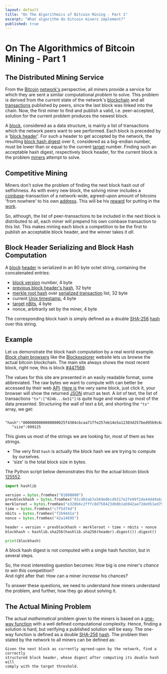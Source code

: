 ```yaml
---
layout: default
title: "On The Algorithmics of Bitcoin Mining - Part 1"
excerpt: "What algorithm do bitcoin miners implement?"
published: true
---
```


# On The Algorithmics of Bitcoin Mining - Part 1

## The Distributed Mining Service

From the [Bitcoin](https://bitcoin.org) [network's](https://en.bitcoin.it/wiki/Network) perspective, all miners provide a service for which they are sent a similar computational _problem_ to solve. This problem is derived from the current state of the network's [blockchain](https://en.bitcoin.it/wiki/Block_chain) and all [transactions](https://en.bitcoin.it/wiki/Transaction) published by peers, since the last block was linked into the chain. Now, the first miner to find and publish a valid, i.e. peer-accepted, solution for the current problem produces the newest block.

A [block](https://en.bitcoin.it/wiki/Block), considered as a data structure, is mainly a list of transactions which the network peers want to see performed. Each block is preceded by a '[block header](https://bitcoin.org/en/developer-reference#block-headers)'. For such a header to get accepted by the network, the resulting [block hash digest](https://en.bitcoin.it/wiki/Block_hashing_algorithm)  over it, considered as a big-endian number, must be lower than or equal to the current [target](https://en.bitcoin.it/wiki/Target) number. Finding such an acceptable hash digest, respectively block header, for the current block is the problem [miners](https://en.bitcoin.it/wiki/Mining) attempt to solve.

## Competitive Mining

Miners don't solve the problem of finding the next block hash out of selfishness. As with every new block, the solving miner includes a [coinbase](https://en.bitcoin.it/wiki/Coinbase)-transaction of a network-wide, agreed-upon amount of bitcoins 'from nowhere' to his own [address](https://en.bitcoin.it/wiki/Address). This will be his [reward](https://en.bitcoin.it/wiki/Mining#Reward) for putting in the [work](https://en.bitcoin.it/wiki/Proof_of_work).

So, although, the list of peer-transactions to be included in the next block is distributed to all, each miner will prepend his own coinbase transaction to this list.  This makes mining each block a competition to be the first to publish an acceptable block header, and the winner takes it _all_.

## Block Header Serializing and Block Hash Computation

A [block](https://en.bitcoin.it/wiki/Block_hashing_algorithm) [header](https://bitcoin.org/en/developer-reference#block-headers) is serialized in an 80 byte octet string, containing the concatenated entries:

- [block version](https://bitcoin.org/en/developer-reference#block-versions) number, 4 byte
- [previous block header's hash](https://bitcoin.org/en/developer-reference#term-previous-block-header-hash), 32 byte
- [merkle root hash](https://bitcoin.org/en/glossary/merkle-root) over  [serialized transaction](https://bitcoin.org/en/glossary/serialized-transaction) list, 32 byte
- current [Unix timestamp](https://en.wikipedia.org/wiki/Unix_time), 4 byte
- [target](https://en.bitcoin.it/wiki/Target) [nBits](https://bitcoin.org/en/developer-reference#target-nbits), 4 byte
- nonce, arbitrarily set by the miner, 4 byte

The corresponding block hash is simply defined as a double [SHA-256](https://en.wikipedia.org/wiki/SHA-2) [hash](https://dx.doi.org/10.6028/NIST.FIPS.180-4) over this string.

## Example

 Let us demonstrate the block hash computation by a real world example. [Block chain browsers](https://en.bitcoin.it/wiki/Block_chain_browser) like the [Blockexplorer](https://blockexplorer.com) website lets us browse the actual bitcoin blockchain. The main site always shows the most recent block, right now, this is block [#447569](https://blockexplorer.com/block/0000000000000000025f4304cbcaa71ffe257eb14e5a12303d257bed95b9c6ac).

 The values for this site are presented in an easily readable format, some abbreviated. The raw bytes we want to compute with can better be accessed by their web [API](https://blockexplorer.com/api-ref). [Here is](https://blockexplorer.com/api/block/00000000000000001e8d6829a8a21adc5d38d0a473b144b6765798e61f98bd1d) the very same block, just click it, your browser will show the returned [JSON](https://en.wikipedia.org/wiki/JSON) struct as text. A _lot_ of text, the list of transactions `"tx":["024b...6e51"]` is quite huge and makes up most of the data presented. Structuring the wall of text a bit, and shorting the `"tx"` array, we get:

 ```
    "hash":"0000000000000000025f4304cbcaa71ffe257eb14e5a12303d257bed95b9c6ac",
    "size":999125
```

This gives us most of the strings we are looking for, most of them as hex strings.

- The very first `hash` is actually the block hash we are trying to compute by ourselves.
- 'size' is the total block size in bytes.

The Python script below demonstrates this for the actual bitcoin block [125552](http://blockexplorer.com/block/00000000000000001e8d6829a8a21adc5d38d0a473b144b6765798e61f98bd1d).

```python
import hashlib

version = bytes.fromhex("01000000")
prevblockhash = bytes.fromhex("81cd02ab7e569e8bcd9317e2fe99f2de44d49ab2b8851ba4a308000000000000")
merkleroot = bytes.fromhex("e320b6c2fffc8d750423db8b1eb942ae710e951ed797f7affc8892b0f1fc122b")
time = bytes.fromhex("c7f5d74d")
nbits = bytes.fromhex("f2b9441a")
nonce = bytes.fromhex("42a14695")

header = version + prevblockhash + merkleroot + time + nbits + nonce
blockhash = hashlib.sha256(hashlib.sha256(header).digest()).digest()

print(blockhash)
```


A block hash digest is not computed with a single hash function, but in several steps.

So, the most interesting question becomes: How big is one miner's _chance to win_ this competition?  
And right after that: How can a miner _increase_ his chances?

To answer these questions, we need to understand _how_ miners understand the problem, and further, how they go about solving it.

## The Actual Mining Problem

The actual _mathematical_ problem given to the miners is based on a [one-way function](https://en.wikipedia.org/wiki/One-way_function) with a well defined computational complexity. Hence, finding a solution is hard, but verifying a published solution will be easy. The one-way function is defined as a double [SHA-256](https://en.wikipedia.org/wiki/SHA-2) [hash](https://dx.doi.org/10.6028/NIST.FIPS.180-4). The problem then stated by the network to all miners can be defined as:

```
Given the next block as currently agreed-upon by the network, find a correctly
structured block header, whose digest after computing its double hash will
comply with the target threshold.
```
